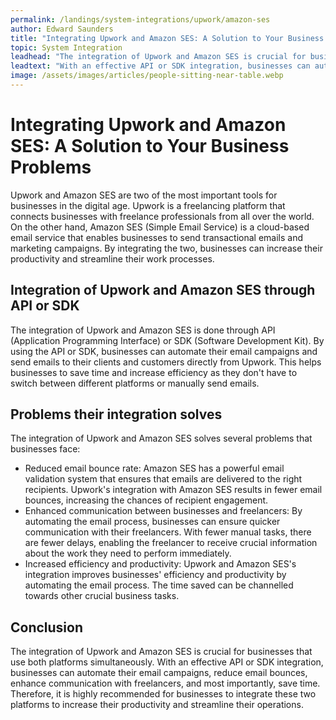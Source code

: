 ```yaml
---
permalink: /landings/system-integrations/upwork/amazon-ses
author: Edward Saunders
title: "Integrating Upwork and Amazon SES: A Solution to Your Business Problems"
topic: System Integration
leadhead: "The integration of Upwork and Amazon SES is crucial for businesses that use both platforms simultaneously"
leadtext: "With an effective API or SDK integration, businesses can automate their email campaigns, reduce email bounces, enhance communication with freelancers, and most importantly, save time. Therefore, it is highly recommended for businesses to integrate these two platforms to increase their productivity and streamline their operations."
image: /assets/images/articles/people-sitting-near-table.webp
---
```

<div class="arttext">	<h1>Integrating Upwork and Amazon SES: A Solution to Your Business Problems</h1>
	<p>Upwork and Amazon SES are two of the most important tools for businesses in the digital age. Upwork is a freelancing platform that connects businesses with freelance professionals from all over the world. On the other hand, Amazon SES (Simple Email Service) is a cloud-based email service that enables businesses to send transactional emails and marketing campaigns. By integrating the two, businesses can increase their productivity and streamline their work processes.</p>
	<h2>Integration of Upwork and Amazon SES through API or SDK</h2>
	<p>The integration of Upwork and Amazon SES is done through API (Application Programming Interface) or SDK (Software Development Kit). By using the API or SDK, businesses can automate their email campaigns and send emails to their clients and customers directly from Upwork. This helps businesses to save time and increase efficiency as they don't have to switch between different platforms or manually send emails.</p>
	<h2>Problems their integration solves</h2>
	<p>The integration of Upwork and Amazon SES solves several problems that businesses face:</p>
	<ul>
		<li>Reduced email bounce rate: Amazon SES has a powerful email validation system that ensures that emails are delivered to the right recipients. Upwork's integration with Amazon SES results in fewer email bounces, increasing the chances of recipient engagement.</li>
		<li>Enhanced communication between businesses and freelancers: By automating the email process, businesses can ensure quicker communication with their freelancers. With fewer manual tasks, there are fewer delays, enabling the freelancer to receive crucial information about the work they need to perform immediately.</li>
		<li>Increased efficiency and productivity: Upwork and Amazon SES's integration improves businesses' efficiency and productivity by automating the email process. The time saved can be channelled towards other crucial business tasks.</li>
	</ul>
	<h2>Conclusion</h2>
	<p>The integration of Upwork and Amazon SES is crucial for businesses that use both platforms simultaneously. With an effective API or SDK integration, businesses can automate their email campaigns, reduce email bounces, enhance communication with freelancers, and most importantly, save time. Therefore, it is highly recommended for businesses to integrate these two platforms to increase their productivity and streamline their operations.</p>
</div>